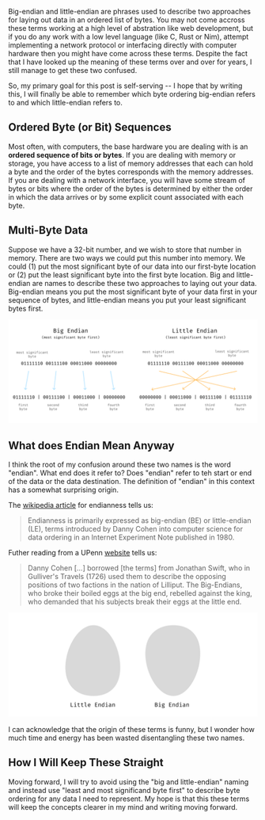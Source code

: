 Big-endian and little-endian are phrases used to describe two approaches for laying out data in an ordered list of bytes. You may not come accross these terms working at a high level of abstration like web development, but if you do any work with a low level language (like C, Rust or Nim), attempt implementing a network protocol or interfacing directly with computer hardware then you might have come across these terms. Despite the fact that I have looked up the meaning of these terms over and over for years, I still manage to get these two confused.

So, my primary goal for this post is self-serving -- I hope that by writing this, I will finally be able to remember which byte ordering big-endian refers to and which little-endian refers to.

## Ordered Byte (or Bit) Sequences
Most often, with computers, the base hardware you are dealing with is an **ordered sequence of bits or bytes**. If you are dealing with memory or storage, you have access to a list of memory addresses that each can hold a byte and the order of the bytes corresponds with the memory addresses. If you are dealing with a network interface, you will have some stream of bytes or bits where the order of the bytes is determined by either the order in which the data arrives or by some explicit count associated with each byte.

## Multi-Byte Data
Suppose we have a 32-bit number, and we wish to store that number in memory. There are two ways we could put this number into memory. We could (1) put the most significant byte of our data into our first-byte location or (2) put the least significant byte into the first byte location. Big and little-endian are names to describe these two approaches to laying out your data. Big-endian means you put the most significant byte of your data first in your sequence of bytes, and little-endian means you put your least significant bytes first.

![An image showing encoding a 32 bit number using bit and little endian ordering](image1.png)


## What does Endian Mean Anyway
I think the root of my confusion around these two names is the word "endian". What end does it refer to? Does "endian" refer to teh start or end of the data or the data destination. The definition of "endian" in this context has a somewhat surprising origin.

The [wikipedia article](https://en.wikipedia.org/wiki/Endianness) for endianness tells us:

> Endianness is primarily expressed as big-endian (BE) or little-endian (LE), terms introduced by Danny Cohen into computer science for data ordering in an Internet Experiment Note published in 1980.

Futher reading from a UPenn [website](https://www.ling.upenn.edu/courses/Spring_2003/ling538/Lecnotes/ADfn1.htm) tells us:

> Danny Cohen \[...\] borrowed \[the terms\] from Jonathan Swift, who in Gulliver's Travels (1726) used them to describe the opposing positions of two factions in the nation of Lilliput. The Big-Endians, who broke their boiled eggs at the big end, rebelled against the king, who demanded that his subjects break their eggs at the little end.

![An image showing to endian eggs oriented in the big and little-endian fassion](image2.png)

I can acknowledge that the origin of these terms is funny, but I wonder how much time and energy has been wasted disentangling these two names.

## How I Will Keep These Straight
Moving forward, I will try to avoid using the "big and little-endian" naming and instead use "least and most significand byte first" to describe byte ordering for any data I need to represent. My hope is that this these terms will keep the concepts clearer in my mind and writing moving forward.

